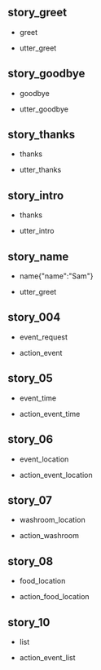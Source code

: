 ## story_greet
* greet
 - utter_greet  
 
## story_goodbye
* goodbye
 - utter_goodbye

## story_thanks
* thanks
 - utter_thanks
 
## story_intro
* thanks
 - utter_intro

## story_name
* name{"name":"Sam"}
 - utter_greet

 ## story_004
* event_request
 - action_event

## story_05
* event_time
 - action_event_time

## story_06
* event_location
 - action_event_location

## story_07
* washroom_location
 - action_washroom

## story_08
* food_location
 - action_food_location

## story_10
* list
 - action_event_list








